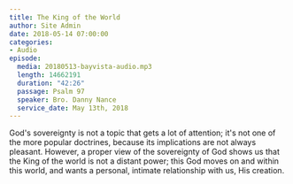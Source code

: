 ```yaml
---
title: The King of the World
author: Site Admin
date: 2018-05-14 07:00:00
categories:
- Audio
episode:
  media: 20180513-bayvista-audio.mp3
  length: 14662191
  duration: "42:26"
  passage: Psalm 97
  speaker: Bro. Danny Nance
  service_date: May 13th, 2018
---
```

God's sovereignty is not a topic that gets a lot of attention; it's not one of the more popular doctrines, because its implications are not always pleasant. However, a proper view of the sovereignty of God shows us that the King of the world is not a distant power; this God moves on and within this world, and wants a personal, intimate relationship with us, His creation.